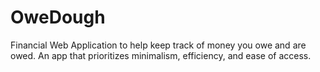 # OweDough
Financial Web Application to help keep track of money you owe and are owed.
An app that prioritizes minimalism, efficiency, and ease of access.

